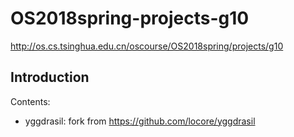 # OS2018spring-projects-g10

http://os.cs.tsinghua.edu.cn/oscourse/OS2018spring/projects/g10

## Introduction

Contents:
- yggdrasil: fork from https://github.com/locore/yggdrasil 
